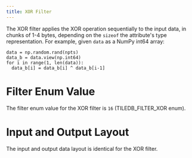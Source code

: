 ```yaml
---
title: XOR Filter
---
```


The XOR filter applies the XOR operation sequentially to the input data, in chunks of 1-4 bytes, depending on the `sizeof` the attribute's type representation. For example, given `data` as a NumPy int64 array:

  ```
  data = np.random.rand(npts)
  data_b = data.view(np.int64)
  for i in range(1, len(data)):
    data_b[i] = data_b[i] ^ data_b[i-1]
  ```

# Filter Enum Value

The filter enum value for the XOR filter is `16` (TILEDB_FILTER_XOR enum).

# Input and Output Layout

The input and output data layout is identical for the XOR filter.
